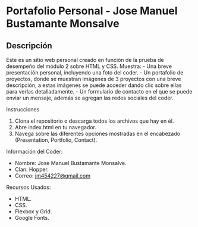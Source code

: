 <h1>Portafolio Personal - Jose Manuel Bustamante Monsalve</h1>

<h2>Descripción</h2>
Este es un sitio web personal creado en función de la prueba de desempeño del módulo 2 sobre HTML y CSS.
Muestra:
- Una breve presentación personal, incluyendo una foto del coder.
- Un portafolio de proyectos, donde se muestran imágenes de 3 proyectos con una breve descripción,
a estas imágenes se puede acceder dando clic sobre ellas para verlas detalladamente.
- Un formulario de contacto en el que se puede enviar un mensaje, además se agregan las redes sociales
del coder.

Instrucciones
1. Clona el repositorio o descarga todos los archivos que hay en él.
2. Abre index.html en tu navegador.
3. Navega sobre las diferentes opciones mostradas en el encabezado (Presentation, Portfolio, Contact).

Información del Coder:
- Nombre: Jose Manuel Bustamante Monsalve.
- Clan: Hopper.
- Correo: jm454227@gmail.com

Recursos Usados:
- HTML.
- CSS.
- Flexbox y Grid.
- Google Fonts.

